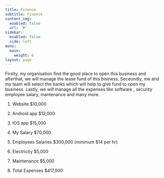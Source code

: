 ```yaml
---
title: Finance
subtitle: Finance
content_img:
  enabled: false
  url: '#'
sidebar:
  enabled: false
  side: left
menu:
  main:
    weight: 6
layout: page
---
```

Firslty, my organisation find the good place to open this business and afterthat, we will manage the lease fund of this bisiness. Seceondly, me and my team will select the banks which will help to  give fund to open my business. Lastly, we will manage all the expenses like software , security employee salary, mantenance and many more.



1. Website $10,000

2. Android app $12,000

3. IOS app $15,000

4. My Salary $70,000

5. Employees Salaries $300,000 (minimum $14 per hr)

6. Electricity $5,000

7. Maintenance $5,000

8. Total Expenses $417,000
